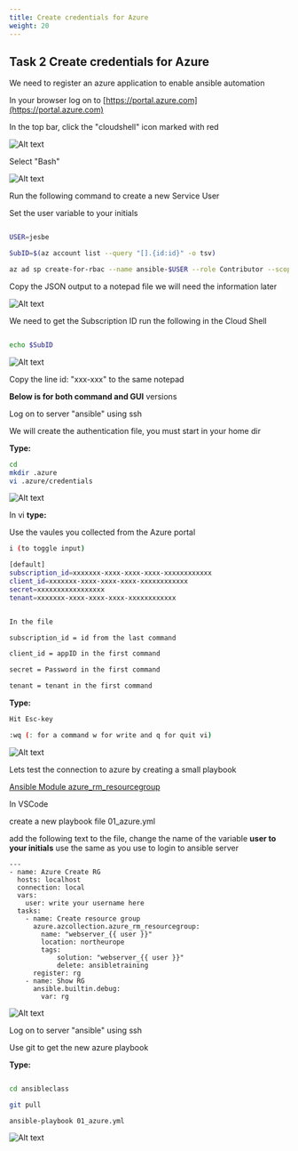```yaml
---
title: Create credentials for Azure
weight: 20
---
```


## Task 2 Create credentials for Azure

We need to register an azure application to enable ansible automation

In your browser log on to [https://portal.azure.com](https://portal.azure.com)

In the top bar, click the "cloudshell" icon marked with red

![Alt text](images/01_start_cloud_shell.png?raw=true "Cloud Shell")

Select "Bash"

![Alt text](images/02_start_cloud_shell_bash.png?raw=true "Cloud Shell")

Run the following command to create a new Service User

Set the user variable to your initials

```bash

USER=jesbe

SubID=$(az account list --query "[].{id:id}" -o tsv)

az ad sp create-for-rbac --name ansible-$USER --role Contributor --scopes /subscriptions/$SubID

```

Copy the JSON output to a notepad file we will need the information later

![Alt text](images/02_create_sp.png?raw=true "Cloud Shell output")

We need to get the Subscription ID run the following in the Cloud Shell

```bash

echo $SubID

```

![Alt text](images/03_get_sub_id.png?raw=true "Cloud Shell sub id")

Copy the line id: "xxx-xxx" to the same notepad

__Below is for both command and GUI__ versions

Log on to server "ansible" using ssh

We will create the authentication file, you must start in your home dir

__Type:__

```bash
cd
mkdir .azure
vi .azure/credentials

```

![Alt text](images/009_azure_credfile.png?raw=true "azure credentials")

In vi __type:__

Use the vaules you collected from the Azure portal

```bash
i (to toggle input)
```

```bash
[default]
subscription_id=xxxxxxx-xxxx-xxxx-xxxx-xxxxxxxxxxxx
client_id=xxxxxxx-xxxx-xxxx-xxxx-xxxxxxxxxxxx
secret=xxxxxxxxxxxxxxxxx
tenant=xxxxxxx-xxxx-xxxx-xxxx-xxxxxxxxxxxx
```

```bash

In the file

subscription_id = id from the last command

client_id = appID in the first command

secret = Password in the first command

tenant = tenant in the first command

```

__Type:__

```bash
Hit Esc-key

:wq (: for a command w for write and q for quit vi)
```

![Alt text](images/010_azure_credfile_input.png?raw=true "azure credentials file input")

Lets test the connection to azure by creating a small playbook

[Ansible Module azure_rm_resourcegroup](https://docs.ansible.com/ansible/latest/modules/azure_rm_resourcegroup_module.html#azure-rm-resourcegroup-module)

In VSCode

create a new playbook file 01_azure.yml

add the following text to the file, change the name of the variable **user to your initials** use the same as you use to login to ansible server

```ansible
---
- name: Azure Create RG
  hosts: localhost
  connection: local
  vars:
    user: write your username here
  tasks:
    - name: Create resource group
      azure.azcollection.azure_rm_resourcegroup:
        name: "webserver_{{ user }}"
        location: northeurope
        tags:
            solution: "webserver_{{ user }}"
            delete: ansibletraining
      register: rg
    - name: Show RG
      ansible.builtin.debug:
        var: rg

```

![Alt text](images/011_azure_play.png?raw=true "azure play")

Log on to server "ansible" using ssh

Use git to get the new azure playbook

__Type:__

```bash

cd ansibleclass

git pull

ansible-playbook 01_azure.yml

```

![Alt text](images/011_azure_play_run.png?raw=true "azure play run")
